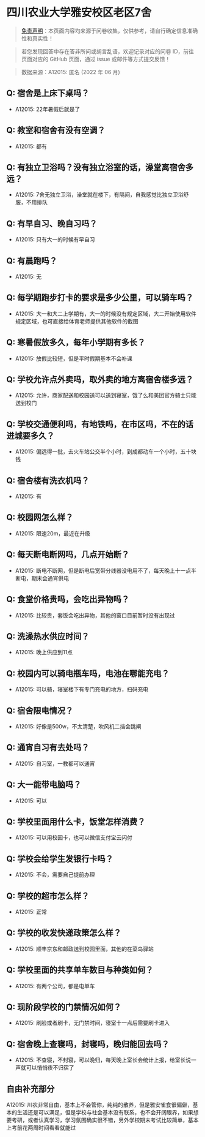 # 四川农业大学雅安校区老区7舍

> [免责声明](https://colleges.chat/#_3)：本页面内容均来源于问卷收集，仅供参考，请自行确定信息准确性和真实性！

> 若您发现回答中存在答非所问或胡言乱语，欢迎记录对应的问卷 ID，前往页面对应的 GitHub 页面，通过 issue 或邮件等方式提交反馈！

> 数据来源：A12015: 匿名 (2022 年 06 月)

## Q: 宿舍是上床下桌吗？

- A12015: 22年暑假后就是了

## Q: 教室和宿舍有没有空调？

- A12015: 都有

## Q: 有独立卫浴吗？没有独立浴室的话，澡堂离宿舍多远？

- A12015: 7舍无独立卫浴，澡堂就在楼下，有隔间，自我感觉比独立卫浴舒服，不用排队

## Q: 有早自习、晚自习吗？

- A12015: 只有大一的时候有早自习

## Q: 有晨跑吗？

- A12015: 无

## Q: 每学期跑步打卡的要求是多少公里，可以骑车吗？

- A12015: 大一和大二上学期有，大一的时候没有规定区域，大二开始使用软件规定区域，也可直接给体育老师提供其他软件的截图

## Q: 寒暑假放多久，每年小学期有多长？

- A12015: 放假比较短，但是平时假期基本不会补课

## Q: 学校允许点外卖吗，取外卖的地方离宿舍楼多远？

- A12015: 允许，商家配送和校园送可以送到寝室，饿了么和美团官方骑士只能送到校门

## Q: 学校交通便利吗，有地铁吗，在市区吗，不在的话进城要多久？

- A12015: 偏远得一批，去火车站公交半个小时，到成都动车一个小时，五十块钱

## Q: 宿舍楼有洗衣机吗？

- A12015: 有

## Q: 校园网怎么样？

- A12015: 限速20m，最近在升级

## Q: 每天断电断网吗，几点开始断？

- A12015: 断电不断网，但是断电后宽带分线器没电用不了，每天晚上十一点半断电，期末会通宵供电

## Q: 食堂价格贵吗，会吃出异物吗？

- A12015: 比较贵，套饭会吃出异物，其他的窗口目前暂时没有出现过

## Q: 洗澡热水供应时间？

- A12015: 晚上供应到11点

## Q: 校园内可以骑电瓶车吗，电池在哪能充电？

- A12015: 可以骑，寝室楼下有专门充电的地方，扫码充电

## Q: 宿舍限电情况？

- A12015: 好像是500w，不太清楚，吹风机二挡会跳闸

## Q: 通宵自习有去处吗？

- A12015: 自习室，一教都可以通宵

## Q: 大一能带电脑吗？

- A12015: 可以

## Q: 学校里面用什么卡，饭堂怎样消费？

- A12015: 可以用校园卡，也可以微信支付宝云闪付

## Q: 学校会给学生发银行卡吗？

- A12015: 不会，需要自己提前办理

## Q: 学校的超市怎么样？

- A12015: 正常

## Q: 学校的收发快递政策怎么样？

- A12015: 顺丰京东和邮政送到校园里面，其他的在菜鸟驿站

## Q: 学校里面的共享单车数目与种类如何？

- A12015: 有两个公司，都是电单车

## Q: 现阶段学校的门禁情况如何？

- A12015: 刷脸或者刷卡，无门禁时间，寝室十一点后需要刷卡进入

## Q: 宿舍晚上查寝吗，封寝吗，晚归能回去吗？

- A12015: 不查寝，不封寝，可以晚归，每天晚上室长会统计上报，给室长说一声就可以悄悄夜不归宿了

## 自由补充部分

A12015: 川农非常自由，基本上不会管你，纯纯的散养，但是雅安雀食很偏僻，基本的生活还是可以满足，但是学校与社会基本没有联系，也不会开阔眼界，如果想要考研，或者认真学习，学习氛围确实很不错，另外学校期末考试比较简单，基本上考前花两周时间看看就能过